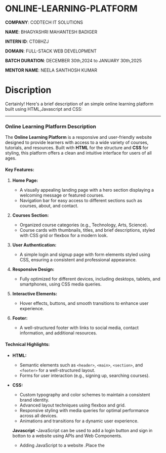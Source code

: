 
# ONLINE-LEARNING-PLATFORM

**COMPANY**: CODTECH IT SOLUTIONS

**NAME**: BHAGYASHRI MAHANTESH BADIGER

**INTERN ID**: CT08HZJ

**DOMAIN**: FULL-STACK WEB DEVELOPMENT

**BATCH DURATION**: DECEMBER 30th,2024 to JANUARY 30th,2025

**MENTOR NAME**: NEELA SANTHOSH KUMAR

# Discription
Certainly! Here's a brief description of an simple online learning platform built using HTML,Javascript and CSS:

---

### **Online Learning Platform Description**

The **Online Learning Platform** is a responsive and user-friendly website designed to provide learners with access to a wide variety of courses, tutorials, and resources. Built with **HTML** for the structure and **CSS** for styling, this platform offers a clean and intuitive interface for users of all ages.

#### **Key Features:**
1. **Home Page:**  
   - A visually appealing landing page with a hero section displaying a welcoming message or featured courses.  
   - Navigation bar for easy access to different sections such as courses, about, and contact.

2. **Courses Section:**  
   - Organized course categories (e.g., Technology, Arts, Science).  
   - Course cards with thumbnails, titles, and brief descriptions, styled with CSS grid or flexbox for a modern look.

3. **User Authentication:**  
   - A simple login and signup page with form elements styled using CSS, ensuring a consistent and professional appearance.

4. **Responsive Design:**  
   - Fully optimized for different devices, including desktops, tablets, and smartphones, using CSS media queries.

5. **Interactive Elements:**  
   - Hover effects, buttons, and smooth transitions to enhance user experience.  

6. **Footer:**  
   - A well-structured footer with links to social media, contact information, and additional resources.

#### **Technical Highlights:**
- **HTML:**  
   - Semantic elements such as `<header>`, `<main>`, `<section>`, and `<footer>` for a well-structured layout.  
   - Forms for user interaction (e.g., signing up, searching courses).

- **CSS:**  
   - Custom typography and color schemes to maintain a consistent brand identity.  
   - Advanced layout techniques using flexbox and grid.  
   - Responsive styling with media queries for optimal performance across all devices.  
   - Animations and transitions for a dynamic user experience.
 
  **Javascript**
    -JavaScript can be used to add a login button and sign in botton to a website using APIs and Web Components.
   - Adding JavaScript to a website .Place the <script> tag in the <head> or <body> section of the HTML
     The <head> section is often used to keep JavaScript code contained

---

# OUTPUT
![Image](https://github.com/user-attachments/assets/5cc139bb-0ec3-4ddb-aad3-99ec7ec09969)
